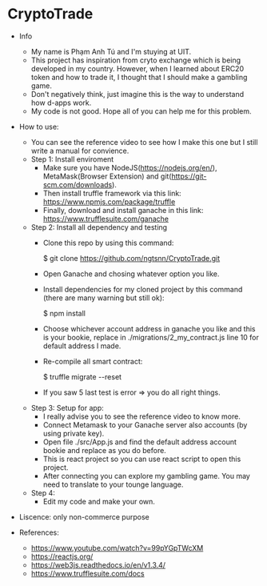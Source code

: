 # CryptoTrade
- Info
  + My name is Phạm Anh Tú and I'm stuying at UIT.
  + This project has inspiration from cryto exchange which is being developed in my country. However, when I learned about ERC20 token and how to trade it, I thought that I should make a gambling game.
  + Don't negatively think, just imagine this is the way to understand how d-apps work.
  + My code is not good. Hope all of you can help me for this problem.
  
- How to use:
  + You can see the reference video to see how I make this one but I still write a manual for convience.
  + Step 1: Install enviroment
    * Make sure you have NodeJS(https://nodejs.org/en/), MetaMask(Browser Extension) and git(https://git-scm.com/downloads).
    * Then install truffle framework via this link: https://www.npmjs.com/package/truffle
    * Finally, download and install ganache in this link: https://www.trufflesuite.com/ganache
  + Step 2: Install all dependency and testing
    * Clone this repo by using this command:
      
      $ git clone https://github.com/ngtsnn/CryptoTrade.git

    * Open Ganache and chosing whatever option you like.
    * Install dependencies for my cloned project by this command (there are many warning but still ok):
      
      $ npm install

    * Choose whichever account address in ganache you like and this is your bookie, replace in ./migrations/2_my_contract.js line 10 for default address I made.
    * Re-compile all smart contract:

      $ truffle migrate --reset

    * If you saw 5 last test is error => you do all right things.
  + Step 3: Setup for app:
    * I really advise you to see the reference video to know more.
    * Connect Metamask to your Ganache server also accounts (by using private key).
    * Open file ./src/App.js and find the default address account bookie and replace as you do before.
    * This is react project so you can use react script to open this project.
    * After connecting you can explore my gambling game. You may need to translate to your tounge language.
  + Step 4: 
    * Edit my code and make your own.
- Liscence: only non-commerce purpose
- References:
  + https://www.youtube.com/watch?v=99pYGpTWcXM
  + https://reactjs.org/
  + https://web3js.readthedocs.io/en/v1.3.4/
  + https://www.trufflesuite.com/docs

